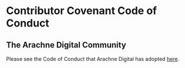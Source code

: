 # Contributor Covenant Code of Conduct

## The Arachne Digital Community

Please see the Code of Conduct that Arachne Digital has adopted [here](https://github.com/arachne-threat-intel/community/blob/main/CODE_OF_CONDUCT.md).
